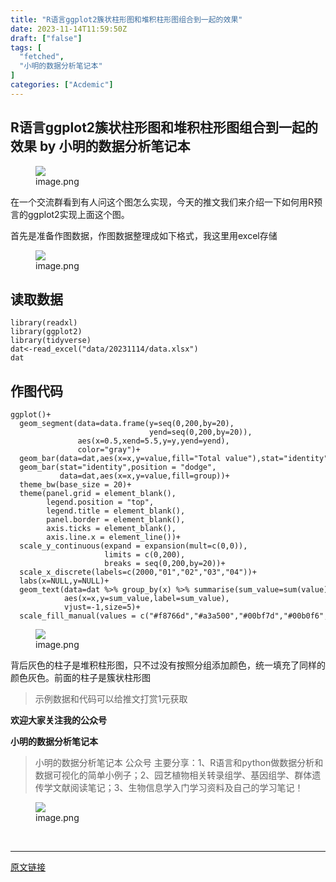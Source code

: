 ```yaml
---
title: "R语言ggplot2簇状柱形图和堆积柱形图组合到一起的效果"
date: 2023-11-14T11:59:50Z
draft: ["false"]
tags: [
  "fetched",
  "小明的数据分析笔记本"
]
categories: ["Acdemic"]
---
```

R语言ggplot2簇状柱形图和堆积柱形图组合到一起的效果 by 小明的数据分析笔记本
------
<div><section data-tool="mdnice编辑器" data-website="https://www.mdnice.com" data-mpa-powered-by="yiban.io"><figure data-tool="mdnice编辑器"><img data-ratio="0.44684252597921664" data-src="https://mmbiz.qpic.cn/sz_mmbiz_png/t1wZDoUyFk7BhC5NGlG1wSicqMfgjp9RcwTX4GAKD0b4ODyx83EccRYkGPeibnlqk49wsGWeYoBXkGFgsNlqphicQ/640?wx_fmt=png" data-type="png" data-w="1251" src="https://mmbiz.qpic.cn/sz_mmbiz_png/t1wZDoUyFk7BhC5NGlG1wSicqMfgjp9RcwTX4GAKD0b4ODyx83EccRYkGPeibnlqk49wsGWeYoBXkGFgsNlqphicQ/640?wx_fmt=png"><figcaption>image.png</figcaption></figure><p data-tool="mdnice编辑器">在一个交流群看到有人问这个图怎么实现，今天的推文我们来介绍一下如何用R预言的ggplot2实现上面这个图。</p><p data-tool="mdnice编辑器">首先是准备作图数据，作图数据整理成如下格式，我这里用excel存储</p><figure data-tool="mdnice编辑器"><img data-ratio="1.649805447470817" data-src="https://mmbiz.qpic.cn/sz_mmbiz_png/t1wZDoUyFk7BhC5NGlG1wSicqMfgjp9RcHJWSNxbAlMKO1pJPrPQKibMFUH4g1yT8VIBTzZOialkTD6VibTJbx2ialQ/640?wx_fmt=png" data-type="png" data-w="257" src="https://mmbiz.qpic.cn/sz_mmbiz_png/t1wZDoUyFk7BhC5NGlG1wSicqMfgjp9RcHJWSNxbAlMKO1pJPrPQKibMFUH4g1yT8VIBTzZOialkTD6VibTJbx2ialQ/640?wx_fmt=png"><figcaption>image.png</figcaption></figure><h2 data-tool="mdnice编辑器"><span></span><span>读取数据</span><span></span><span> </span></h2><pre data-tool="mdnice编辑器"><span></span><code>library(readxl)<br>library(ggplot2)<br>library(tidyverse)<br>dat&lt;-read_excel(<span>"data/20231114/data.xlsx"</span>)<br>dat<br></code></pre><h2 data-tool="mdnice编辑器"><span></span><span>作图代码</span><span></span><span> </span></h2><pre data-tool="mdnice编辑器"><span></span><code>ggplot()+<br>  geom_segment(data=data.frame(y=seq(0,200,by=20),<br>                               yend=seq(0,200,by=20)),<br>               aes(x=0.5,xend=5.5,y=y,yend=yend),<br>               color=<span>"gray"</span>)+<br>  geom_bar(data=dat,aes(x=x,y=value,fill=<span>"Total value"</span>),<span>stat</span>=<span>"identity"</span>)+<br>  geom_bar(<span>stat</span>=<span>"identity"</span>,position = <span>"dodge"</span>,<br>           data=dat,aes(x=x,y=value,fill=group))+<br>  theme_bw(base_size = 20)+<br>  theme(panel.grid = element_blank(),<br>        legend.position = <span>"top"</span>,<br>        legend.title = element_blank(),<br>        panel.border = element_blank(),<br>        axis.ticks = element_blank(),<br>        axis.line.x = element_line())+<br>  scale_y_continuous(expand = expansion(mult=c(0,0)),<br>                     limits = c(0,200),<br>                     breaks = seq(0,200,by=20))+<br>  scale_x_discrete(labels=c(2000,<span>"01"</span>,<span>"02"</span>,<span>"03"</span>,<span>"04"</span>))+<br>  labs(x=NULL,y=NULL)+<br>  geom_text(data=dat %&gt;% group_by(x) %&gt;% summarise(sum_value=sum(value)),<br>            aes(x=x,y=sum_value,label=sum_value),<br>            vjust=-1,size=5)+<br>  scale_fill_manual(values = c(<span>"#f8766d"</span>,<span>"#a3a500"</span>,<span>"#00bf7d"</span>,<span>"#00b0f6"</span>,<span>"gray"</span>))<br></code></pre><figure data-tool="mdnice编辑器"><img data-ratio="0.8545966228893058" data-src="https://mmbiz.qpic.cn/sz_mmbiz_png/t1wZDoUyFk7BhC5NGlG1wSicqMfgjp9RcK3eibhVgOhvOT8VnpGHdyJUZOHUThI9es1sR7ia1nmHR21hTmS7S0lJQ/640?wx_fmt=png" data-type="png" data-w="1066" src="https://mmbiz.qpic.cn/sz_mmbiz_png/t1wZDoUyFk7BhC5NGlG1wSicqMfgjp9RcK3eibhVgOhvOT8VnpGHdyJUZOHUThI9es1sR7ia1nmHR21hTmS7S0lJQ/640?wx_fmt=png"><figcaption>image.png</figcaption></figure><p data-tool="mdnice编辑器">背后灰色的柱子是堆积柱形图，只不过没有按照分组添加颜色，统一填充了同样的颜色灰色。前面的柱子是簇状柱形图</p><blockquote data-tool="mdnice编辑器"><p>示例数据和代码可以给推文打赏1元获取</p></blockquote><p data-tool="mdnice编辑器"><strong>欢迎大家关注我的公众号</strong></p><p data-tool="mdnice编辑器"><strong>小明的数据分析笔记本</strong></p><section><mp-common-profile data-pluginname="mpprofile" data-id="MzI3NzQ3MTcxMg==" data-headimg="http://mmbiz.qpic.cn/mmbiz_png/t1wZDoUyFk5t1sOnM0iabvBhnfIj5YpyqrMib0E1MGCd9ibcYxaOPZd0GWhQBDvK2BPEwsicQxd6y5MHLfphnwHnow/0?wx_fmt=png" data-nickname="小明的数据分析笔记本" data-alias="" data-signature="分享R语言和python在生物信息领域做数据分析和数据可视化的简单小例子；偶尔会分享一些组学数据处理相关的内容" data-from="0" data-is_biz_ban="0"></mp-common-profile></section><p data-tool="mdnice编辑器"></p><blockquote data-tool="mdnice编辑器"><p>小明的数据分析笔记本 公众号 主要分享：1、R语言和python做数据分析和数据可视化的简单小例子；2、园艺植物相关转录组学、基因组学、群体遗传学文献阅读笔记；3、生物信息学入门学习资料及自己的学习笔记！</p></blockquote><figure data-tool="mdnice编辑器"><img data-ratio="0.42280022136137246" data-src="https://mmbiz.qpic.cn/sz_mmbiz_png/t1wZDoUyFk7BhC5NGlG1wSicqMfgjp9Rctp9ZBOZceLliaMUibse7wuwDD3B3oGwsbHYQm1xo0FBwbmTZCXJgqQRQ/640?wx_fmt=png" data-type="png" data-w="1807" src="https://mmbiz.qpic.cn/sz_mmbiz_png/t1wZDoUyFk7BhC5NGlG1wSicqMfgjp9Rctp9ZBOZceLliaMUibse7wuwDD3B3oGwsbHYQm1xo0FBwbmTZCXJgqQRQ/640?wx_fmt=png"><figcaption>image.png</figcaption></figure></section><p><br></p><p><mp-style-type data-value="3"></mp-style-type></p></div>  
<hr>
<a href="https://mp.weixin.qq.com/s/KEhPeXP_YmToCCsmirGuiw",target="_blank" rel="noopener noreferrer">原文链接</a>
